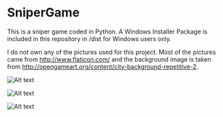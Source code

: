 # SniperGame

This is a sniper game coded in Python. A Windows Installer Package is included in this repository in /dist for Windows users only.

I do not own any of the pictures used for this project. Most of the pictures came from http://www.flaticon.com/
and the background image is taken from http://opengameart.org/content/city-background-repetitive-2.

![Alt text](http://xteddie.noip.me/img/SniperGame-1.jpg)

![Alt text](http://xteddie.noip.me/img/SniperGame-2.png)

![Alt text](http://xteddie.noip.me/img/SniperGame-3.png)


